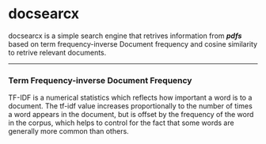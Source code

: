 # docsearcx
docsearcx is a simple search engine that retrives information from ***pdfs*** based on term frequency-inverse Document frequency and cosine similarity to retrive relevant documents.

---

### Term Frequency-inverse Document Frequency
TF-IDF is a numerical statistics which reflects how important a word is to a document. The tf-idf value increases proportionally to the number of times a word appears in the document, but is offset by the frequency of the word in the corpus, which helps to control for the fact that some words are generally more common than others.